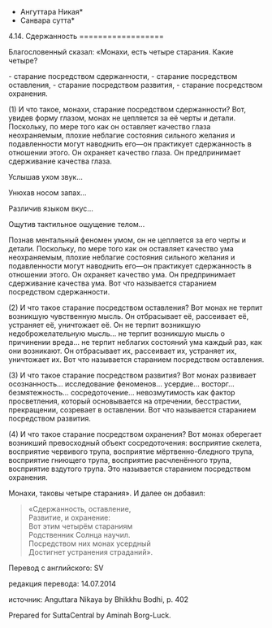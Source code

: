 * Ангуттара Никая*
* Санвара сутта*

4\.14\. Сдержанность
\=\=\=\=\=\=\=\=\=\=\=\=\=\=\=\=\=\=

Благословенный сказал: «Монахи, есть четыре старания\. Какие четыре?

\- старание посредством сдержанности,
\- старание посредством оставления,
\- старание посредством развития,
\- старание посредством охранения\.

\(1\) И что такое, монахи, старание посредством сдержанности? Вот, увидев форму глазом, монах не цепляется за её черты и детали\. Поскольку, по мере того как он оставляет качество глаза неохраняемым, плохие неблагие состояния сильного желания и подавленности могут наводнить его—он практикует сдержанность в отношении этого\. Он охраняет качество глаза\. Он предпринимает сдерживание качества глаза\.

Услышав ухом звук…

Унюхав носом запах…

Различив языком вкус…

Ощутив тактильное ощущение телом…

Познав ментальный феномен умом, он не цепляется за его черты и детали\. Поскольку, по мере того как он оставляет качество ума неохраняемым, плохие неблагие состояния сильного желания и подавленности могут наводнить его—он практикует сдержанность в отношении этого\. Он охраняет качество ума\. Он предпринимает сдерживание качества ума\. Вот что называется старанием посредством сдержанности\.

\(2\) И что такое старание посредством оставления? Вот монах не терпит возникшую чувственную мысль\. Он отбрасывает её, рассеивает её, устраняет её, уничтожает её\. Он не терпит возникшую недоброжелательную мысль… не терпит возникшую мысль о причинении вреда… не терпит неблагих состояний ума каждый раз, как они возникают\. Он отбрасывает их, рассеивает их, устраняет их, уничтожает их\. Вот что называется старанием посредством оставления\.

\(3\) И что такое старание посредством развития? Вот монах развивает осознанность… исследование феноменов… усердие… восторг… безмятежность… сосредоточение… невозмутимость как фактор просветления, который основывается на отречении, бесстрастии, прекращении, созревает в оставлении\. Вот что называется старанием посредством развития\.

\(4\) И что такое старание посредством охранения? Вот монах оберегает возникший превосходный объект сосредоточения: восприятие скелета, восприятие червивого трупа, восприятие мёртвенно\-бледного трупа, восприятие гниющего трупа, восприятие расчленённого трупа, восприятие вздутого трупа\. Это называется старанием посредством охранения\.

Монахи, таковы четыре старания»\. И далее он добавил:

> «Сдержанность, оставление,  
> Развитие, и охранение:  
> Вот этим четырём стараниям  
> Родственник Солнца научил\.  
> Посредством них монах усердный  
> Достигнет устранения страданий»\.

Перевод с английского: SV

редакция перевода: 14\.07\.2014

источник: Anguttara Nikaya by Bhikkhu Bodhi, p\. 402

Prepared for SuttaCentral by Aminah Borg\-Luck\.